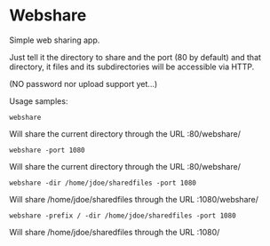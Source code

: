 Webshare
========

Simple web sharing app.

Just tell it the directory to share and the port (80 by default) and that directory, it files and its subdirectories will be accessible via HTTP.

(NO password nor upload support yet...)

Usage samples:
```
webshare 
```
Will share the current directory through the URL :80/webshare/

```
webshare -port 1080
```
Will share the current directory through the URL :80/webshare/

```
webshare -dir /home/jdoe/sharedfiles -port 1080
```
Will share /home/jdoe/sharedfiles through the URL :1080/webshare/

```
webshare -prefix / -dir /home/jdoe/sharedfiles -port 1080
```
Will share /home/jdoe/sharedfiles through the URL :1080/
